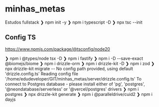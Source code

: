# minhas_metas
Estudos fullstack
 ❯ npm init -y
 ❯ npm i typescript -D
 ❯ npx tsc --init

## Config TS
 https://www.npmjs.com/package/@tsconfig/node20

 ❯ npm i @types/node tsx -D
 ❯ npm i fastify
 ❯ npm i -D --save-exact @biomejs/biome
 ❯ npm i drizzle-orm
 ❯ npm i drizzle-kit -D
 ❯ npm i zod
 ❯ npx drizzle-kit migrate
-- No config path provided, using default 'drizzle.config.ts'
Reading config file '/home/edudeveloper/GIT/minhas_metas/server/drizzle.config.ts'
To connect to Postgres database - please install either of 'pg', 'postgres', '@neondatabase/serverless' or '@vercel/postgres' drivers
 ❯ npm i postgres
 ❯ npx drizzle-kit generate
 ❯ npm i @paralleldrive/cuid2
 ❯ npm i dayjs